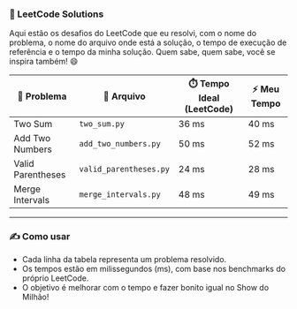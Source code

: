 ### 📘 LeetCode Solutions

Aqui estão os desafios do LeetCode que eu resolvi, com o nome do problema, o nome do arquivo onde está a solução, o tempo de execução de referência e o tempo da minha solução. Quem sabe, quem sabe, você se inspira também! 😄

| 🧩 Problema         | 📄 Arquivo              | ⏱️ Tempo Ideal (LeetCode) | ⚡ Meu Tempo |
|--------------------|-------------------------|----------------------------|--------------|
| Two Sum            | `two_sum.py`            | 36 ms                      | 40 ms        |
| Add Two Numbers    | `add_two_numbers.py`    | 50 ms                      | 52 ms        |
| Valid Parentheses  | `valid_parentheses.py`  | 24 ms                      | 28 ms        |
| Merge Intervals    | `merge_intervals.py`    | 48 ms                      | 49 ms        |

---

### ✍️ Como usar

- Cada linha da tabela representa um problema resolvido.
- Os tempos estão em milissegundos (ms), com base nos benchmarks do próprio LeetCode.
- O objetivo é melhorar com o tempo e fazer bonito igual no Show do Milhão!
